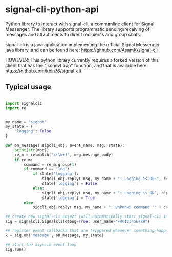 # signal-cli-python-api
Python library to interact with signal-cli, a commanline client for Signal Messenger. The library supports programmatic sending/receiving of messages and attachments to direct recipients and group chats.

signal-cli is a java application implementing the official Signal Messenger java library, and can be found here:
https://github.com/AsamK/signal-cli

HOWEVER: This python library currently requires a forked version of this client that has the "jsonevtloop" function, and that is available here:
https://github.com/kbin76/signal-cli

## Typical usage

```python

import signalcli
import re


my_name = "sigbot"
my_state = {
	"logging": False
}

def on_message( sigcli_obj, event_name, msg, state):
	print(str(msg))
	re_m = re.match('/(\w+)', msg.message_body)
	if re_m:
		command = re_m.group(1)
		if command == "log":
			if state['logging']:
				sigcli_obj.reply( msg, my_name + ": Logging is OFF", reply_to_sent_messages=True)
				state['logging'] = False
			else:
				sigcli_obj.reply( msg, my_name + ": Logging is ON", reply_to_sent_messages=True)
				state['logging'] = True				
		else:
			sigcli_obj.reply( msg, my_name + ": Unknown command '" + command + "'", reply_to_sent_messages=True)

## create new signal-cli object (will automatically start signal-cli in the background)
sig = signalcli.Signalcli(debug=True, user_name="+46123456789")

## register event callbacks that are triggered whenever something happens
k = sig.on('message', on_message, my_state)

## start the asyncio event loop
sig.run()


```

